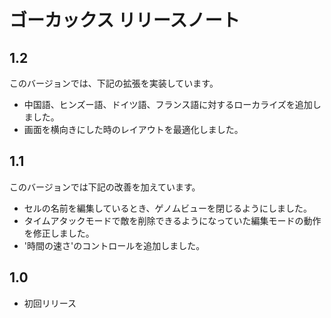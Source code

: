 # ゴーカックス リリースノート

## 1.2

このバージョンでは、下記の拡張を実装しています。

- 中国語、ヒンズー語、ドイツ語、フランス語に対するローカライズを追加しました。
- 画面を横向きにした時のレイアウトを最適化しました。

## 1.1

このバージョンでは下記の改善を加えています。

- セルの名前を編集しているとき、ゲノムビューを閉じるようにしました。
- タイムアタックモードで敵を削除できるようになっていた編集モードの動作を修正しました。
- '時間の速さ'のコントロールを追加しました。

## 1.0

- 初回リリース
